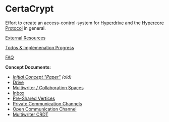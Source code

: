 # CertaCrypt

Effort to create an access-control-system for [Hyperdrive](https://hypercore-protocol.org/#hyperdrive) and the [Hypercore Protocol](hypercore-protocol.org/) in general.



[External Resources](https://github.com/fsteff/certacrypt/blob/master/docs/resources.md)

[Todos & Implemenation Progress](https://github.com/fsteff/certacrypt/blob/master/docs/todo.md)

[FAQ](https://github.com/fsteff/certacrypt/blob/master/docs/faq.md)

**Concept Documents:**

- *[Initial Concept "Paper"](https://github.com/fsteff/certacrypt/blob/master/docs/concept.pdf) (old)*
- [Drive](https://github.com/fsteff/certacrypt/blob/master/docs/drive.md)
- [Multiwriter / Collaboration Spaces](https://github.com/fsteff/certacrypt/blob/master/docs/multiwriter.md)
- [Inbox](https://github.com/fsteff/certacrypt/blob/master/docs/inbox.md)
- [Pre-Shared Vertices](https://github.com/fsteff/certacrypt/blob/master/docs/preshared-vertices.md)
- [Private Communication Channels](https://github.com/fsteff/certacrypt/blob/master/docs/private-commchannel.md)
- [Open Communication Channel](https://github.com/fsteff/certacrypt/blob/master/docs/open-commchannel.md)
- [Multiwriter CRDT](https://github.com/fsteff/certacrypt/blob/master/docs/crdt.md)  
